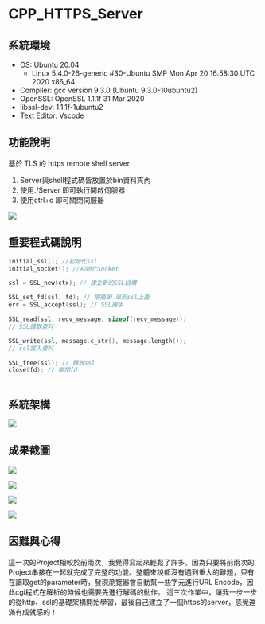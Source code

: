 # CPP_HTTPS_Server
## 系統環境
- OS: Ubuntu 20.04
    - Linux 5.4.0-26-generic #30-Ubuntu SMP Mon Apr 20 16:58:30 UTC 2020 x86_64 
- Compiler: gcc version 9.3.0 (Ubuntu 9.3.0-10ubuntu2) 
- OpenSSL: OpenSSL 1.1.1f  31 Mar 2020
- libssl-dev: 1.1.1f-1ubuntu2
- Text Editor: Vscode


## 功能說明
基於 TLS 的 https remote shell server

1. Server與shell程式碼皆放置於bin資料夾內
2. 使用./Server 即可執行開啟伺服器
3. 使用ctrl+c 即可關閉伺服器

![](https://i.imgur.com/TyRCZ1u.png)

## 重要程式碼說明
```cpp
initial_ssl(); //初始化ssl
initial_socket(); //初始化socket

ssl = SSL_new(ctx); // 建立新的SSL結構

SSL_set_fd(ssl, fd); // 把插頭 串到ssl上面
err = SSL_accept(ssl); // SSL握手

SSL_read(ssl, recv_message, sizeof(recv_message));
// SSL讀取資料

SSL_write(ssl, message.c_str(), message.length());
// ssl寫入資料

SSL_free(ssl); // 釋放ssl
close(fd); // 關閉fd
     
```

## 系統架構
![](https://i.imgur.com/z5YUdKs.png)

## 成果截圖
![](https://i.imgur.com/aVwX4Zx.png)

![](https://i.imgur.com/NHz262w.png)

![](https://i.imgur.com/BNTDY21.png)

![](https://i.imgur.com/DXFs4dz.png)

## 困難與⼼得
這一次的Project相較於前兩次，我覺得寫起來輕鬆了許多。因為只要將前兩次的Project串接在一起就完成了完整的功能。整體來說都沒有遇到重大的難題，只有在讀取get的parameter時，發現瀏覽器會自動幫一些字元進行URL Encode，因此cgi程式在解析的時候也需要先進行解碼的動作。
這三次作業中，讓我一步一步的從http、ssl的基礎架構開始學習，最後自己建立了一個https的server，感覺還滿有成就感的！